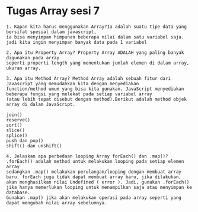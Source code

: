 # Tugas Array sesi 7
    1. Kapan kita harus menggunakan Array?Ia adalah suatu tipe data yang bersifat spesial dalam javascript,
    ia bisa menyimpan himpunan beberapa nilai dalam satu variabel saja.
    jadi kita ingin menyimpan banyak data pada 1 variabel

    2. Apa itu Property Array? Property Array ADALAH yang paling banyak digunakan pada array 
    seperti properti length yang menentukan jumlah elemen di dalam array, ukuran array.

    3. Apa itu Method Array? Method Array adalah sebuah fitur dari Javascript yang memudahkan kita dengan menyediakan 
    function/method umum yang bisa kita gunakan. JavaScript menyediakan beberapa fungsi yang melekat pada setiap variabel array 
    (atau lebih tepat disebut dengan method).Berikut adalah method objek array di dalam JavaScript.

    join()
    reserve()
    sort()
    slice()
    splice()
    push dan pop()
    shift() dan unshift()

    4. Jelaskan apa perbedaan looping Array forEach() dan .map()? .forEach() adalah method untuk melakukan looping pada setiap elemen array 
    sedangkan .map() melakukan perulangan/looping dengan membuat array baru. forEach juga tidak dapat membuat array baru, jika dilakukan, 
    akan menghasilkan nilai Undefined ( error ). Jadi, gunakan .forEach() jika hanya memerlukan looping untuk menampilkan saja atau menyimpan ke database. 
    Gunakan .map() jika akan melakukan operasi pada array seperti yang dapat mengubah nilai array sebelumnya.

